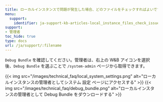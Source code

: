 ```yaml
---
title: ローカルインスタンスで問題が発生した場合、どのファイルをチェックすればよいですか？
menu:
  support:
    identifier: ja-support-kb-articles-local_instance_files_check_issues
support:
- 管理者
toc_hide: true
type: docs
url: /ja/support/:filename
---
```


`Debug Bundle` を確認してください。管理者は、右上の W&B アイコンを選択後、`Debug Bundle` を選ぶことで `/system-admin` ページから取得できます。

{{< img src="/images/technical_faq/local_system_settings.png" alt="ローカルインスタンスの管理者としてシステム 設定 ページにアクセスする" >}}
{{< img src="/images/technical_faq/debug_bundle.png" alt="ローカルインスタンスの管理者として Debug Bundle をダウンロードする" >}}